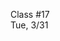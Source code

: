 <div class="lecture1">

<div class="column_date">
<p markdown="block">

Class #17 <br>
Tue, 3/31

</p>
</div>
<div class="column_materials">
<p markdown="block">



</p>
</div>

<div class="column_assign">
<p markdown="block">



</p>
</div>

</div>

